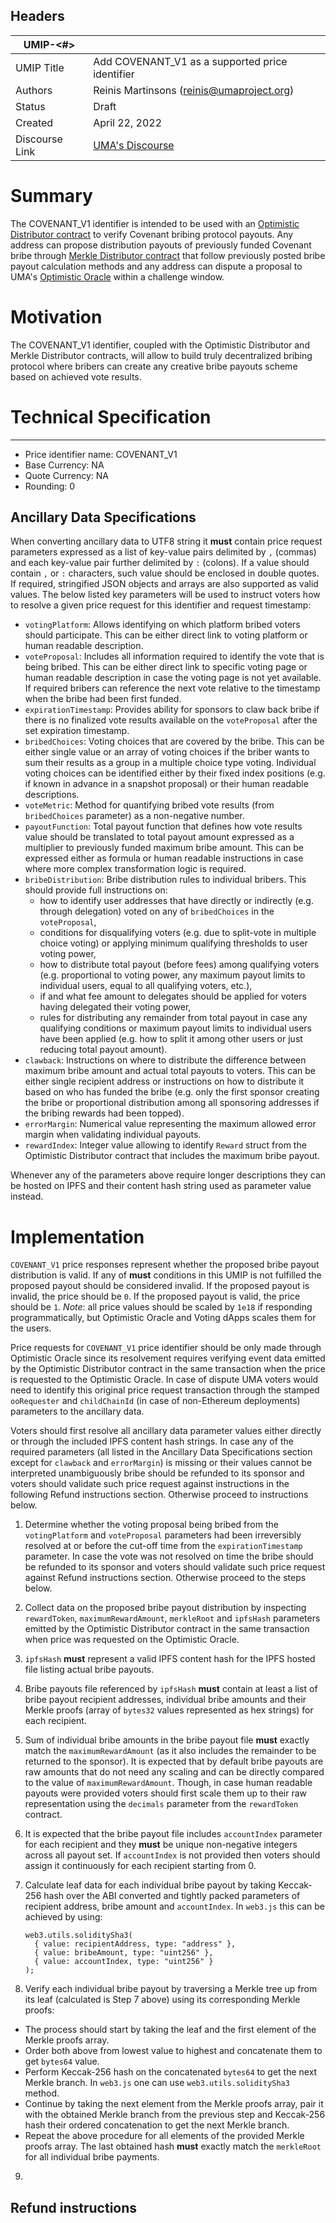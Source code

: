 ##  Headers

| UMIP-<#>       |                                                               |
| ---------------| --------------------------------------------------------------|
| UMIP Title     | Add COVENANT_V1 as a supported price identifier               |
| Authors        | Reinis Martinsons (reinis@umaproject.org)                     |
| Status         | Draft                                                         |
| Created        | April 22, 2022                                                |
| Discourse Link | [UMA's Discourse](TBD)                                        |

# Summary

The COVENANT_V1 identifier is intended to be used with an [Optimistic Distributor contract](https://github.com/UMAprotocol/protocol/blob/master/packages/core/contracts/financial-templates/optimistic-distributor/OptimisticDistributor.sol) to verify Covenant bribing protocol payouts. Any address can propose distribution payouts of previously funded Covenant bribe through [Merkle Distributor contract](https://github.com/UMAprotocol/protocol/blob/master/packages/core/contracts/merkle-distributor/implementation/MerkleDistributor.sol) that follow previously posted bribe payout calculation methods and any address can dispute a proposal to UMA's [Optimistic Oracle](https://umaproject.org/products/optimistic-oracle) within a challenge window.

# Motivation

The COVENANT_V1 identifier, coupled with the Optimistic Distributor and Merkle Distributor contracts, will allow to build truly decentralized bribing protocol where bribers can create any creative bribe payouts scheme based on achieved vote results.

# Technical Specification

-----------------------------------------
- Price identifier name: COVENANT_V1
- Base Currency: NA
- Quote Currency: NA
- Rounding: 0

## Ancillary Data Specifications

When converting ancillary data to UTF8 string it **must** contain price request parameters expressed as a list of key-value pairs delimited by `,` (commas) and each key-value pair further delimited by `:` (colons). If a value should contain `,` or `:` characters, such value should be enclosed in double quotes. If required, stringified JSON objects and arrays are also supported as valid values. The below listed key parameters will be used to instruct voters how to resolve a given price request for this identifier and request timestamp:

- `votingPlatform`: Allows identifying on which platform bribed voters should participate. This can be either direct link to voting platform or human readable description.
- `voteProposal`: Includes all information required to identify the vote that is being bribed. This can be either direct link to specific voting page or human readable description in case the voting page is not yet available. If required bribers can reference the next vote relative to the timestamp when the bribe had been first funded.
- `expirationTimestamp`: Provides ability for sponsors to claw back bribe if there is no finalized vote results available on the `voteProposal` after the set expiration timestamp.
- `bribedChoices`: Voting choices that are covered by the bribe. This can be either single value or an array of voting choices if the briber wants to sum their results as a group in a multiple choice type voting. Individual voting choices can be identified either by their fixed index positions (e.g. if known in advance in a snapshot proposal) or their human readable descriptions.
- `voteMetric`: Method for quantifying bribed vote results (from `bribedChoices` parameter) as a non-negative number.
- `payoutFunction`: Total payout function that defines how vote results value should be translated to total payout amount expressed as a multiplier to previously funded maximum bribe amount. This can be expressed either as formula or human readable instructions in case where more complex transformation logic is required.
- `bribeDistribution`: Bribe distribution rules to individual bribers. This should provide full instructions on:
  - how to identify user addresses that have directly or indirectly (e.g. through delegation) voted on any of `bribedChoices` in the `voteProposal`,
  - conditions for disqualifying voters (e.g. due to split-vote in multiple choice voting) or applying minimum qualifying thresholds to user voting power,
  - how to distribute total payout (before fees) among qualifying voters (e.g.  proportional to voting power, any maximum payout limits to individual users, equal to all qualifying voters, etc.),
  - if and what fee amount to delegates should be applied for voters having delegated their voting power,
  - rules for distributing any remainder from total payout in case any qualifying conditions or maximum payout limits to individual users have been applied (e.g. how to split it among other users or just reducing total payout amount).
- `clawback`: Instructions on where to distribute the difference between maximum bribe amount and actual total payouts to voters. This can be either single recipient address or instructions on how to distribute it based on who has funded the bribe (e.g. only the first sponsor creating the bribe or proportional distribution among all sponsoring addresses if the bribing rewards had been topped).
- `errorMargin`: Numerical value representing the maximum allowed error margin when validating individual payouts.
- `rewardIndex`: Integer value allowing to identify `Reward` struct from the Optimistic Distributor contract that includes the maximum bribe payout.

Whenever any of the parameters above require longer descriptions they can be hosted on IPFS and their content hash string used as parameter value instead.

# Implementation

`COVENANT_V1` price responses represent whether the proposed bribe payout distribution is valid. If any of **must** conditions in this UMIP is not fulfilled the proposed payout should be considered invalid. If the proposed payout is invalid, the price should be `0`. If the proposed payout is valid, the price should be `1`. *Note*: all price values should be scaled by `1e18` if responding programmatically, but Optimistic Oracle and Voting dApps scales them for the users.

Price requests for `COVENANT_V1` price identifier should be only made through Optimistic Oracle since its resolvement requires verifying event data emitted by the Optimistic Distributor contract in the same transaction when the price is requested to the Optimistic Oracle. In case of dispute UMA voters would need to identify this original price request transaction through the stamped `ooRequester` and `childChainId` (in case of non-Ethereum deployments) parameters to the ancillary data.

Voters should first resolve all ancillary data parameter values either directly or through the included IPFS content hash strings. In case any of the required parameters (all listed in the Ancillary Data Specifications section except for `clawback` and `errorMargin`) is missing or their values cannot be interpreted unambiguously bribe should be refunded to its sponsor and voters should validate such price request against instructions in the following Refund instructions section. Otherwise proceed to instructions below.

1. Determine whether the voting proposal being bribed from the `votingPlatform` and `voteProposal` parameters had been irreversibly resolved at or before the cut-off time from the `expirationTimestamp` parameter. In case the vote was not resolved on time the bribe should be refunded to its sponsor and voters should validate such price request against Refund instructions section. Otherwise proceed to the steps below.
2. Collect data on the proposed bribe payout distribution by inspecting `rewardToken`, `maximumRewardAmount`, `merkleRoot` and `ipfsHash` parameters emitted by the Optimistic Distributor contract in the same transaction when price was requested on the Optimistic Oracle.
3. `ipfsHash` **must** represent a valid IPFS content hash for the IPFS hosted file listing actual bribe payouts.
4. Bribe payouts file referenced by `ipfsHash` **must** contain at least a list of bribe payout recipient addresses, individual bribe amounts and their Merkle proofs (array of `bytes32` values represented as hex strings) for each recipient.
5. Sum of individual bribe amounts in the bribe payout file **must** exactly match the `maximumRewardAmount` (as it also includes the remainder to be returned to the sponsor). It is expected that by default bribe payouts are raw amounts that do not need any scaling and can be directly compared to the value of `maximumRewardAmount`. Though, in case human readable payouts were provided voters should first scale them up to their raw representation using the `decimals` parameter from the `rewardToken` contract.
6. It is expected that the bribe payout file includes `accountIndex` parameter for each recipient and they **must** be unique non-negative integers across all payout set. If `accountIndex` is not provided then voters should assign it continuously for each recipient starting from 0.
7. Calculate leaf data for each individual bribe payout by taking Keccak-256 hash over the ABI converted and tightly packed parameters of recipient address, bribe amount and `accountIndex`. In `web3.js` this can be achieved by using:

   ```
   web3.utils.soliditySha3(
     { value: recipientAddress, type: "address" },
     { value: bribeAmount, type: "uint256" },
     { value: accountIndex, type: "uint256" }
   );
   ```
8. Verify each individual bribe payout by traversing a Merkle tree up from its leaf (calculated is Step 7 above) using its corresponding Merkle proofs:
  - The process should start by taking the leaf and the first element of the Merkle proofs array.
  - Order both above from lowest value to highest and concatenate them to get `bytes64` value.
  - Perform Keccak-256 hash on the concatenated `bytes64` to get the next Merkle branch. In `web3.js` one can use `web3.utils.soliditySha3` method.
  - Continue by taking the next element from the Merkle proofs array, pair it with the obtained Merkle branch from the previous step and Keccak-256 hash their ordered concatenation to get the next Merkle branch.
  - Repeat the above procedure for all elements of the provided Merkle proofs array. The last obtained hash **must** exactly match the `merkleRoot` for all individual bribe payments.
9. 

## Refund instructions
